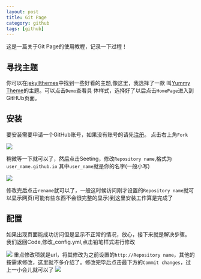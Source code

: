 ```yaml
---
layout: post
title: Git Page
category: github
tags: [github]
---
```


这是一篇关于Git Page的使用教程，记录一下过程！

## 寻找主题
你可以在[jekyllthemes](http://jekyllthemes.org/)中找到一些好看的主题,像这里，我选择了一款
叫[Yummy Theme](http://jekyllthemes.org/themes/yummy-theme/)的主题。可以点击`Demo`查看具
体样式，选择好了以后点击`HomePage`进入到GitHUb页面。

## 安装
要安装需要申请一个GitHub账号，如果没有账号的请先[注册](https://github.com/join?source=header-home)。
点击右上角`Fork`

![](https://raw.githubusercontent.com/MGXT/repository/master/images/fork.png?token=AO0ys0EMSPwWSUK5qCHazq7foEXxsz1rks5chlAIwA%3D%3D)

稍微等一下就可以了，然后点击Seeting，修改`Repository name`,格式为`user_name.github.io`
其中`user_name`就是你的名字(一般小写)

![](https://raw.githubusercontent.com/MGXT/repository/master/images/rename.png?token=AO0ys0HO8roI4IeQ9nUQGr5o2TzpFJtRks5chlBBwA%3D%3D)

修改完后点击`rename`就可以了，一般这时候访问刚才设置的`Repository name`就可以显示网页(可能有些东西不会很完整的显示)到这里安装工作算是完成了

## 配置
如果出现页面能成功访问但是显示不正常的情况，放心，接下来就是解决步骤。
我们返回Code,修改_config.yml,点击铅笔样式进行修改

![](https://github.com/MGXT/repository/blob/master/images/config.png?raw=true)
重点修改项就是url，将其修改为之前设置的`http://Repository name`，其他的按需求修改，这里就不多介绍了。修改完毕后点击最下方的`Commit changes`，过上一小会儿就可以了
![](https://raw.githubusercontent.com/MGXT/repository/master/images/config_detail.png?token=AO0ys1HlmOhqJyb5e16r-KC7sS14Wkucks5chlB3wA%3D%3D)
